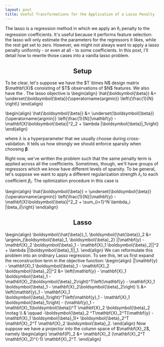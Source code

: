 ```yaml
---
layout: post
title: Useful Transformations for the Application of a Lasso Penalty
---
```


The lasso is a regression method in which we apply an $\ell_1$ penalty to the regression coefficients. It's useful because it performs feature selection: the lasso will only estimate the parameters for the regressors it likes, while the rest get set to zero. However, we might not always want to apply a lasso penalty uniformly - or even at all - to some coefficients. In this post, I'll detail how to rewrite those cases into a vanilla lasso problem. 

<h2 align="center">Setup</h2>
To be clear, let's suppose we have the $T \times N$ design matrix $\mathbf{X}$ consisting of $T$ observations of $N$ features. We also have the . The lasso objective is 
\begin{align}
\hat{\boldsymbol{\beta}} &= \underset{\boldsymbol{\beta}}{\operatorname{argmin}} \left\{\frac{1}{N} \right\}
\end{align}

\begin{align}
\hat{\boldsymbol{\beta}} &= \underset{\boldsymbol{\beta}}{\operatorname{argmin}} \left\{\frac{1}{N}|\mathbf{y} - \mathbf{X}\boldsymbol{\beta}|^2_2 + \lambda |\boldsymbol{\beta}|_1\right\}
\end{align}

where $\lambda$ is a hyperparameter that we usually choose during cross-validation. It tells us how strongly we should enforce sparsity when choosing $\boldsymbol{\beta}$. 

Right now, we've written the problem such that the same penalty term is applied across all the coefficients. Sometimes, though, we'll have groups of regressors which we know have different levels of sparsity. To be general, let's suppose we want to apply a different regularization strength $\lambda_i$ to each coefficient $\beta_i$. The optimization procedure in this case is 

\begin{align}
\hat{\boldsymbol{\beta}} = \underset{\boldsymbol{\beta}}{\operatorname{argmin}} \left\{\frac{1}{N}|\mathbf{y} - \mathbf{X}\boldsymbol{\beta}|^2_2 + \sum_{i=1}^N \lambda_i |\beta_i|\right\}
\end{align}

<h2 align="center">Lasso</h2>
\begin{align}
		\boldsymbol{\hat{\beta}}_1, \boldsymbol{\hat{\beta}}_2 &= \argmin_{\boldsymbol{\beta}_1, \boldsymbol{\beta}_2} ||\mathbf{y} - \mathbf{X}_2 \boldsymbol{\beta}_1 - \mathbf{X}_1 \boldsymbol{\beta}_2||^2 + \lambda ||\boldsymbol{\beta}_1||_1.
\end{align}
We can reformulate this problem into an ordinary Lasso regression. To see this, let us first expand the reconstruction term in the objective function:
\begin{align}
	||\mathbf{y} - \mathbf{X}_1 \boldsymbol{\beta}_1 - \mathbf{X}_2 \boldsymbol{\beta}_2||^2 &= \left(\mathbf{y} - \mathbf{X}_1 \boldsymbol{\beta}_1 - \mathbf{X}_2\boldsymbol{\beta}_2\right)^T\left(\mathbf{y} - \mathbf{X}_1 \boldsymbol{\beta}_1 - \mathbf{X}_2\boldsymbol{\beta}_2\right) \\
	&= \left(\mathbf{y}_1 - \mathbf{X}_1 \boldsymbol{\beta}_1\right)^T\left(\mathbf{y}_1 - \mathbf{X}_1 \boldsymbol{\beta}_1\right) - (\mathbf{y}_1 - \mathbf{X}_1\boldsymbol{\beta})^T \mathbf{X}_2 \boldsymbol{\beta}_2 \notag \\
	& \qquad  -\boldsymbol{\beta}_2 ^T\mathbf{X}_2^T(\mathbf{y} - \mathbf{X}_1 \boldsymbol{\beta}_1)+ \boldsymbol{\beta}_2^T \mathbf{X}_2^T \mathbf{X}_2 \boldsymbol{\beta}_2.
\end{align}
Now suppose we have a projector into the column space of $\mathbf{X}_2$, namely 
\begin{align}
	\mathbf{P}_2 &= \mathbf{X}_2 (\mathbf{X}_2^T \mathbf{X}_2)^{-1} \mathbf{X}_2^T.
\end{align}
